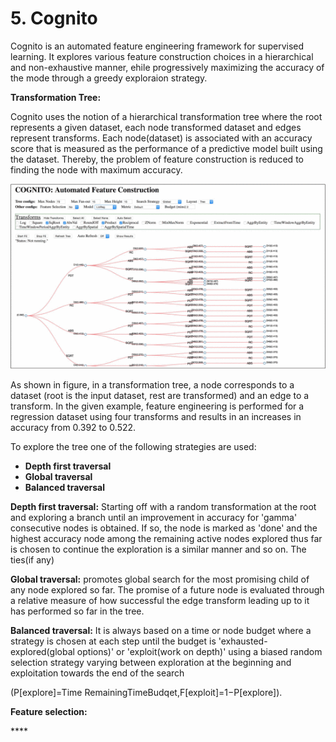 # 5. Cognito

Cognito is an automated feature engineering framework for supervised learning. It explores various feature construction choices in a hierarchical and non-exhaustive manner, ehile progressively maximizing the accuracy of the mode through a greedy exploraion strategy.

**Transformation Tree:**

Cognito uses the notion of a hierarchical transformation tree where the root represents a given dataset, each node transformed dataset and edges represent transforms. Each node\(dataset\) is associated with an accuracy score that is measured as the performance of a predictive model built using the dataset. Thereby, the problem of feature construction is reduced to finding the node with maximum accuracy.

![](../.gitbook/assets/image%20%287%29.png)

As shown in figure, in a transformation tree, a node corresponds to a dataset \(root is the input dataset, rest are transformed\) and an edge to a transform. In the given example, feature engineering is performed for a regression dataset using four transforms and results in an increases in accuracy from 0.392 to 0.522.

To explore the tree one of the following strategies are used:                                                                     

* **Depth first traversal**
* **Global traversal**
* **Balanced traversal**

**Depth first traversal:** Starting off with a random transformation at the root and exploring a branch until an improvement in accuracy for 'gamma' consecutive nodes is obtained. If so, the node is marked as 'done' and the highest accuracy node among the remaining active nodes explored thus far is chosen to continue the exploration is a similar manner and so on. The ties\(if any\)

**Global traversal:** promotes global search for the most promising child of any node explored so far. The promise of a future node is evaluated through a relative measure of how successful the edge transform leading up to it has performed so far in the tree.

**Balanced traversal:** It is always based on a time or node budget where a strategy is chosen at each step until the budget is 'exhausted-explored\(global options\)' or 'exploit\(work on depth\)' using a biased random selection strategy varying between exploration at the beginning and exploitation towards the end of the search 

\(P\[explore\]=Time RemainingTimeBudqet,F\[exploit\]=1−P\[explore\]\).



**Feature selection:**

\*\*\*\*


